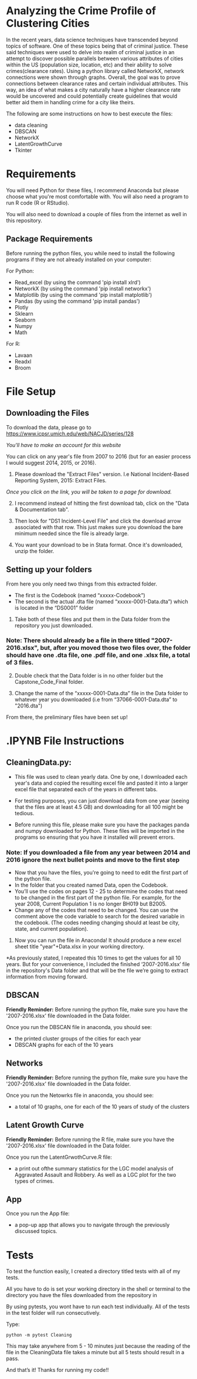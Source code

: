 # Analyzing the Crime Profile of Clustering Cities

In the recent years, data science techniques have transcended beyond topics of software. One of these topics being that of criminal justice. These said techniques were used to delve into realm of criminal justice in an attempt to discover possible parallels between various attributes of cities within the US (population size, location, etc) and their ability to solve crimes(clearance rates). Using a python library called NetworkX, network connections were shown through graphs. Overall, the goal was to prove connections between clearance rates and certain individual attributes. This way, an idea of what makes a city naturally have a higher clearance rate would be uncovered and could potentially create guidelines that would better aid them in handling crime for a city like theirs.


The following are some instructions on how to best execute the files:
* data cleaning
* DBSCAN 
* NetworkX
* LatentGrowthCurve
* Tkinter

# Requirements

You will need Python for these files, I recommend Anaconda but please choose what you're most comfortable with. You will also need a program to run R code (R or RStudio). 

You will also need to download a couple of files from the internet as well in this repository.

## Package Requirements 
Before running the python files, you while need to install the following programs if they are not already installed on your computer:

For Python:
* Read_excel (by using the command 'pip install xlrd')
* NetworkX (by using the command 'pip install networkx')
* Matplotlib (by using the command 'pip install matplotlib')
* Pandas (by using the command 'pip install pandas')
* Plotly
* Sklearn
* Seaborn
* Numpy
* Math

For R:
* Lavaan
* Readxl
* Broom


# File Setup

## Downloading the Files

To download the data, please go to https://www.icpsr.umich.edu/web/NACJD/series/128

*You'll have to make an account for this website*

You can click on any year's file from 2007 to 2016 (but for an easier process I would suggest 2014, 2015, or 2016). 

1) Please download the "Extract Files" version. I.e National Incident-Based Reporting System, 2015: Extract Files. 

*Once you click on the link, you will be taken to a page for download.* 

2) I recommend instead of hitting the first download tab, click on the "Data & Documentation tab". 

3) Then look for "DS1 Incident-Level File" and click the download arrow associated with that row. This just makes sure you download the bare minimum needed since the file is already large. 

4) You want your download to be in Stata format. Once it's downloaded, unzip the folder. 


## Setting up your folders

From here you only need two things from this extracted folder. 

* The first is the Codebook (named “xxxxx-Codebook”)
* The second is the actual .dta file (named “xxxxx-0001-Data.dta”) which is located in the “DS0001” folder

1) Take both of these files and put them in the Data folder from the repository you just downloaded. 

### Note: There should already be a file in there titled "2007-2016.xlsx", but, after you moved those two files over, the folder should have one .dta file, one .pdf file, and one .xlsx file, a total of 3 files.

2) Double check that the Data folder is in no other folder but the Capstone_Code_Final folder.

3) Change the name of the “xxxxx-0001-Data.dta” file in the Data folder to whatever year you downloaded (i.e from “37066-0001-Data.dta” to "2016.dta")

From there, the preliminary files have been set up!

# .IPYNB File Instructions
 

## CleaningData.py:


* This file was used to clean yearly data. One by one, I downloaded each year's data and copied the resulting excel file and pasted it into a larger excel file that separated each of the years in different tabs. 

* For testing purposes, you can just download data from one year (seeing that the files are at least 4.5 GB) and downloading for all 100 might be tedious.

* Before running this file, please make sure you have the packages panda and numpy downloaded for Python. These files will be imported in the programs so ensuring that you have it installed will prevent errors.


### Note: If you downloaded a file from any year between 2014 and 2016 ignore the next bullet points and move to the first step


* Now that you have the files, you're going to need to edit the first part of the python file. 
* In the folder that you created named Data, open the Codebook. 
* You’ll use the codes on pages 12 - 25 to determine the codes that need to be changed in the first part of the python file. For example, for the year 2008, Current Population 1 is no longer BH019 but B2005. 
* Change any of the codes that need to be changed. You can use the comment above the code variable to search for the desired variable in the codebook. (The codes needing changing should at least be city, state,  and current population).

1) Now you can run the file in Anaconda! It should produce a new excel sheet title "year"+Data.xlsx in your working directory.


*As previously stated, I repeated this 10 times to get the values for all 10 years. But for your convenience, I included the finished ‘2007-2016.xlsx’ file in the repository's Data folder and that will be the file we’re going to extract information from moving forward. 

 
## DBSCAN 

**Friendly Reminder:** Before running the python file, make sure you have the '2007-2016.xlsx' file downloaded in the Data folder. 

Once you run the DBSCAN file in anaconda, you should see:

* the printed cluster groups of the cities for each year
* DBSCAN graphs for each of the 10 years


## Networks

**Friendly Reminder:** Before running the python file, make sure you have the '2007-2016.xlsx' file downloaded in the Data folder.


Once you run the Netowrks file in anaconda, you should see:

* a total of 10 graphs, one for each of the 10 years of study of the clusters

## Latent Growth Curve 

**Friendly Reminder:** Before running the R file, make sure you have the '2007-2016.xlsx' file downloaded in the Data folder.

Once you run the LatentGrwothCurve.R file:

* a print out ofthe summary statistics for the LGC model analysis of Aggravated Assault and Robbery. As well as a LGC plot for the two types of crimes. 

## App

Once you run the App file:

* a pop-up app that allows you to navigate through the previously discussed topics.


# Tests 

To test the function easily, I created a directory titled tests with all of my tests. 

All you have to do is set your working directory in the shell or terminal to the directory you have the files downloaded from the repository in

By using pytests, you wont have to run each test individually. All of the tests in the test folder will run consecutively. 

Type:

```
python -m pytest Cleaning

```
This may take anywhere from 5 - 10 minutes just because the reading of the file in the CleaningData file takes a minute but all 5 tests should result in a pass. 

And that’s it! Thanks for running my code!!

